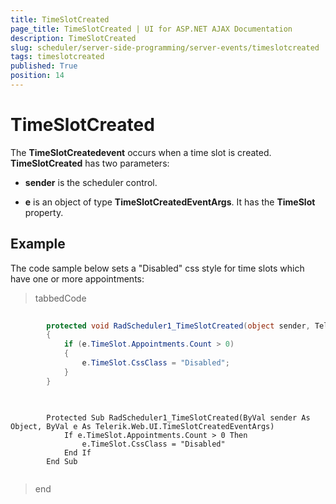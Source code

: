 ```yaml
---
title: TimeSlotCreated
page_title: TimeSlotCreated | UI for ASP.NET AJAX Documentation
description: TimeSlotCreated
slug: scheduler/server-side-programming/server-events/timeslotcreated
tags: timeslotcreated
published: True
position: 14
---
```


# TimeSlotCreated



The __TimeSlotCreatedevent__ occurs when a time slot is created. __TimeSlotCreated__ has two parameters:

* __sender__ is the scheduler control.

* __e__ is an object of type __TimeSlotCreatedEventArgs__. It has the __TimeSlot__ property.



## Example

The code sample below sets a "Disabled" css style for time slots which have one or more appointments:



>tabbedCode

````C#
	
	    protected void RadScheduler1_TimeSlotCreated(object sender, Telerik.Web.UI.TimeSlotCreatedEventArgs e)
	    {
	        if (e.TimeSlot.Appointments.Count > 0)
	        {
	            e.TimeSlot.CssClass = "Disabled";
	        }
	    }  
	
````
````VB.NET
	
	    Protected Sub RadScheduler1_TimeSlotCreated(ByVal sender As Object, ByVal e As Telerik.Web.UI.TimeSlotCreatedEventArgs)
	        If e.TimeSlot.Appointments.Count > 0 Then
	            e.TimeSlot.CssClass = "Disabled"
	        End If
	    End Sub
	
````
>end
